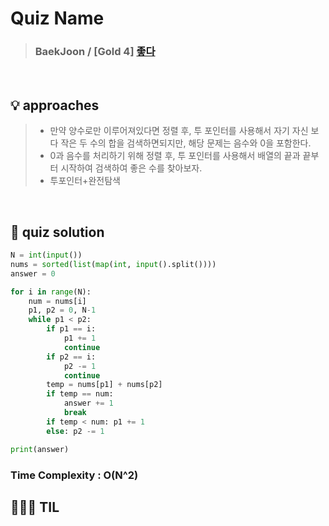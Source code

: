 # Quiz Name
> ### BaekJoon / [Gold 4] <a href = "https://www.acmicpc.net/problem/1253"> 좋다 </a>

<br>

## 💡 approaches
>  - 만약 양수로만 이루어져있다면 정렬 후, 투 포인터를 사용해서 자기 자신 보다 작은 두 수의 합을 검색하면되지만, 해당 문제는 음수와 0을 포함한다.
>  - 0과 음수를 처리하기 위해 정렬 후, 투 포인터를 사용해서 배열의 끝과 끝부터 시작하여 검색하여 좋은 수를 찾아보자.
>  - 투포인터+완전탐색 

<br>

## 🔑 quiz solution

```py
N = int(input())
nums = sorted(list(map(int, input().split())))
answer = 0

for i in range(N):
    num = nums[i]
    p1, p2 = 0, N-1
    while p1 < p2:
        if p1 == i:
            p1 += 1
            continue
        if p2 == i:
            p2 -= 1        
            continue
        temp = nums[p1] + nums[p2]
        if temp == num:
            answer += 1
            break
        if temp < num: p1 += 1
        else: p2 -= 1

print(answer)
```
### Time Complexity : O(N^2)
## 👩🏻‍🏫 TIL